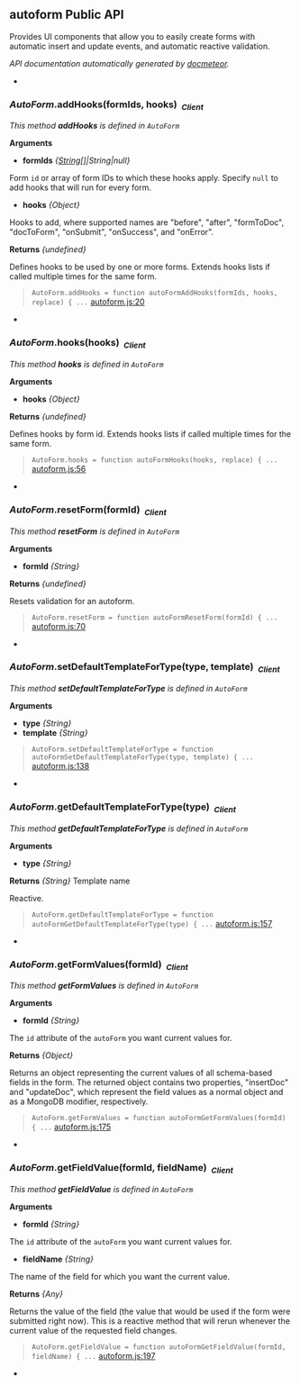 ## autoform Public API ##

Provides UI components that allow you to easily create forms with automatic insert and update events, and automatic reactive validation.

_API documentation automatically generated by [docmeteor](https://github.com/raix/docmeteor)._

-

### <a name="AutoForm.addHooks"></a>*AutoForm*.addHooks(formIds, hooks)&nbsp;&nbsp;<sub><i>Client</i></sub> ###

*This method __addHooks__ is defined in `AutoForm`*

__Arguments__

* __formIds__ *{[String[]](#String[])|String|null}*  

 Form `id` or array of form IDs to which these hooks apply. Specify `null` to add hooks that will run for every form.

* __hooks__ *{Object}*  

 Hooks to add, where supported names are "before", "after", "formToDoc", "docToForm", "onSubmit", "onSuccess", and "onError".


__Returns__  *{undefined}*


Defines hooks to be used by one or more forms. Extends hooks lists if called multiple times for the same
form.

> ```AutoForm.addHooks = function autoFormAddHooks(formIds, hooks, replace) { ...``` [autoform.js:20](autoform.js#L20)


-

### <a name="AutoForm.hooks"></a>*AutoForm*.hooks(hooks)&nbsp;&nbsp;<sub><i>Client</i></sub> ###

*This method __hooks__ is defined in `AutoForm`*

__Arguments__

* __hooks__ *{Object}*  

__Returns__  *{undefined}*


Defines hooks by form id. Extends hooks lists if called multiple times for the same
form.

> ```AutoForm.hooks = function autoFormHooks(hooks, replace) { ...``` [autoform.js:56](autoform.js#L56)


-

### <a name="AutoForm.resetForm"></a>*AutoForm*.resetForm(formId)&nbsp;&nbsp;<sub><i>Client</i></sub> ###

*This method __resetForm__ is defined in `AutoForm`*

__Arguments__

* __formId__ *{String}*  

__Returns__  *{undefined}*


Resets validation for an autoform.

> ```AutoForm.resetForm = function autoFormResetForm(formId) { ...``` [autoform.js:70](autoform.js#L70)


-

### <a name="AutoForm.setDefaultTemplateForType"></a>*AutoForm*.setDefaultTemplateForType(type, template)&nbsp;&nbsp;<sub><i>Client</i></sub> ###

*This method __setDefaultTemplateForType__ is defined in `AutoForm`*

__Arguments__

* __type__ *{String}*  
* __template__ *{String}*  


> ```AutoForm.setDefaultTemplateForType = function autoFormSetDefaultTemplateForType(type, template) { ...``` [autoform.js:138](autoform.js#L138)


-

### <a name="AutoForm.getDefaultTemplateForType"></a>*AutoForm*.getDefaultTemplateForType(type)&nbsp;&nbsp;<sub><i>Client</i></sub> ###

*This method __getDefaultTemplateForType__ is defined in `AutoForm`*

__Arguments__

* __type__ *{String}*  

__Returns__  *{String}*
Template name


Reactive.

> ```AutoForm.getDefaultTemplateForType = function autoFormGetDefaultTemplateForType(type) { ...``` [autoform.js:157](autoform.js#L157)


-

### <a name="AutoForm.getFormValues"></a>*AutoForm*.getFormValues(formId)&nbsp;&nbsp;<sub><i>Client</i></sub> ###

*This method __getFormValues__ is defined in `AutoForm`*

__Arguments__

* __formId__ *{String}*  

 The `id` attribute of the `autoForm` you want current values for.


__Returns__  *{Object}*


Returns an object representing the current values of all schema-based fields in the form.
The returned object contains two properties, "insertDoc" and "updateDoc", which represent
the field values as a normal object and as a MongoDB modifier, respectively.

> ```AutoForm.getFormValues = function autoFormGetFormValues(formId) { ...``` [autoform.js:175](autoform.js#L175)


-

### <a name="AutoForm.getFieldValue"></a>*AutoForm*.getFieldValue(formId, fieldName)&nbsp;&nbsp;<sub><i>Client</i></sub> ###

*This method __getFieldValue__ is defined in `AutoForm`*

__Arguments__

* __formId__ *{String}*  

 The `id` attribute of the `autoForm` you want current values for.

* __fieldName__ *{String}*  

 The name of the field for which you want the current value.


__Returns__  *{Any}*


Returns the value of the field (the value that would be used if the form were submitted right now).
This is a reactive method that will rerun whenever the current value of the requested field changes.

> ```AutoForm.getFieldValue = function autoFormGetFieldValue(formId, fieldName) { ...``` [autoform.js:197](autoform.js#L197)



-
